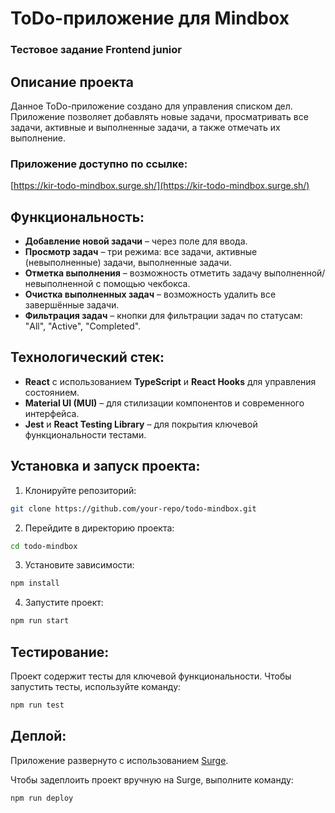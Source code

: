 # ToDo-приложение для Mindbox

### Тестовое задание Frontend junior

## Описание проекта

Данное ToDo-приложение создано для управления списком дел. Приложение позволяет добавлять новые задачи, просматривать все задачи, активные и выполненные задачи, а также отмечать их выполнение.

### Приложение доступно по ссылке:

[https://kir-todo-mindbox.surge.sh/](https://kir-todo-mindbox.surge.sh/)

## Функциональность:

- **Добавление новой задачи** – через поле для ввода.
- **Просмотр задач** – три режима: все задачи, активные (невыполненные) задачи, выполненные задачи.
- **Отметка выполнения** – возможность отметить задачу выполненной/невыполненной с помощью чекбокса.
- **Очистка выполненных задач** – возможность удалить все завершённые задачи.
- **Фильтрация задач** – кнопки для фильтрации задач по статусам: "All", "Active", "Completed".

## Технологический стек:

- **React** с использованием **TypeScript** и **React Hooks** для управления состоянием.
- **Material UI (MUI)** – для стилизации компонентов и современного интерфейса.
- **Jest** и **React Testing Library** – для покрытия ключевой функциональности тестами.

## Установка и запуск проекта:

1. Клонируйте репозиторий:

```bash
git clone https://github.com/your-repo/todo-mindbox.git
```
   
2. Перейдите в директорию проекта:

```bash
cd todo-mindbox
```

3. Установите зависимости:

```bash
npm install
```


4. Запустите проект:

```bash
npm run start
```

## Тестирование:

Проект содержит тесты для ключевой функциональности. Чтобы запустить тесты, используйте команду:
```bash
npm run test
```

## Деплой:

Приложение развернуто с использованием [Surge](https://surge.sh/).

Чтобы задеплоить проект вручную на Surge, выполните команду:
```bash
npm run deploy
```
   